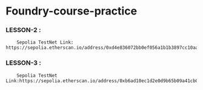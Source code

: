 # Foundry-course-practice

### LESSON-2 :
        Sepolia TestNet Link: https://sepolia.etherscan.io/address/0xd4e836072bb0ef056a1b1b3897cc10aa185d1bfa
  
### LESSON-3 :
        Sepolia TestNet Link:https://sepolia.etherscan.io/address/0xb6ad10ec1d2e0d9b65b09a41cb04e4bb30dbdd40
